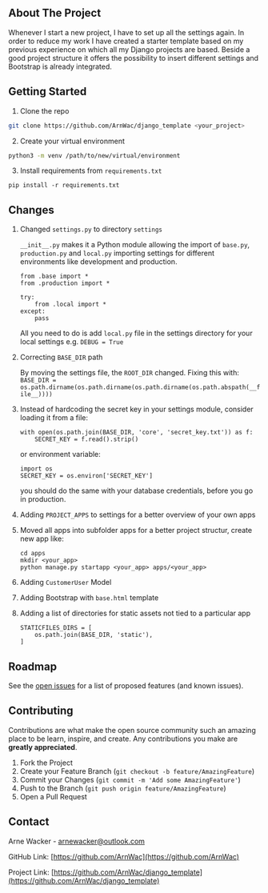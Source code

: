 <!-- ABOUT THE PROJECT -->
## About The Project

Whenever I start a new project, I have to set up all the settings again. In order to reduce my work I have created a starter template based on my previous experience on which all my Django projects are based.
Beside a good project structure it offers the possibility to insert different settings and Bootstrap is already integrated.

<!-- GETTING STARTED -->
## Getting Started

1. Clone the repo
```sh
git clone https://github.com/ArnWac/django_template <your_project>
```
2. Create your virtual environment
```sh
python3 -m venv /path/to/new/virtual/environment
```
3. Install requirements from `requirements.txt`
```JS
pip install -r requirements.txt
```

<!-- Changes -->
## Changes

1. Changed `settings.py` to directory `settings`

    `__init__.py` makes it a Python module allowing the import of `base.py`, `production.py` and `local.py` importing settings 
for different environments like development and production.

    ```
    from .base import *
    from .production import *
    
    try:
        from .local import *
    except:
        pass 
    ```

    All you need to do is add `local.py` file in the settings directory for your local settings e.g.
`DEBUG = True`

2. Correcting `BASE_DIR` path

    By moving the settings file, the `ROOT_DIR` changed. Fixing this with:
`BASE_DIR = os.path.dirname(os.path.dirname(os.path.dirname(os.path.abspath(__file__))))`

2. Instead of hardcoding the secret key in your settings module, consider loading it from a file:

    ```
    with open(os.path.join(BASE_DIR, 'core', 'secret_key.txt')) as f:
        SECRET_KEY = f.read().strip()
    ```

    or environment variable:

    ```
    import os
    SECRET_KEY = os.environ['SECRET_KEY']
    ```

    you should do the same with your database credentials, before you go in production.

3. Adding `PROJECT_APPS` to settings for a better overview of your own apps

4. Moved all apps into subfolder apps for a better project structur, create new app like:
    ```
    cd apps
    mkdir <your_app>
    python manage.py startapp <your_app> apps/<your_app>
    ```

4. Adding `CustomerUser` Model

5. Adding Bootstrap with `base.html` template

5. Adding a list of directories for static assets not tied to a particular app
    ```
    STATICFILES_DIRS = [
        os.path.join(BASE_DIR, 'static'),
    ]
    ```

<!-- ROADMAP -->
## Roadmap

See the [open issues](https://github.com/ArnWac/django_template/issues) for a list of proposed features (and known issues).

<!-- CONTRIBUTING -->
## Contributing

Contributions are what make the open source community such an amazing place to be learn, inspire, and create. Any contributions you make are **greatly appreciated**.

1. Fork the Project
2. Create your Feature Branch (`git checkout -b feature/AmazingFeature`)
3. Commit your Changes (`git commit -m 'Add some AmazingFeature'`)
4. Push to the Branch (`git push origin feature/AmazingFeature`)
5. Open a Pull Request

<!-- CONTACT -->
## Contact

Arne Wacker - arnewacker@outlook.com

GitHub Link: [https://github.com/ArnWac](https://github.com/ArnWac)

Project Link: [https://github.com/ArnWac/django_template](https://github.com/ArnWac/django_template)